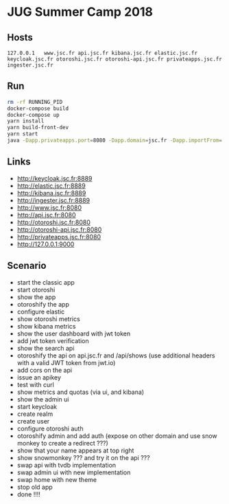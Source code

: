 # JUG Summer Camp 2018

## Hosts

```
127.0.0.1   www.jsc.fr api.jsc.fr kibana.jsc.fr elastic.jsc.fr keycloak.jsc.fr otoroshi.jsc.fr otoroshi-api.jsc.fr privateapps.jsc.fr ingester.jsc.fr
```

## Run

```sh
rm -rf RUNNING_PID
docker-compose build
docker-compose up
yarn install
yarn build-front-dev
yarn start
java -Dapp.privateapps.port=8080 -Dapp.domain=jsc.fr -Dapp.importFrom=./config/otoroshi.json -jar $OTO_BIN/otoroshi.jar
```

## Links

* http://keycloak.jsc.fr:8889
* http://elastic.jsc.fr:8889
* http://kibana.jsc.fr:8889
* http://ingester.jsc.fr:8889
* http://www.jsc.fr:8080
* http://api.jsc.fr:8080 
* http://otoroshi.jsc.fr:8080
* http://otoroshi-api.jsc.fr:8080
* http://privateapps.jsc.fr:8080
* http://127.0.0.1:9000

## Scenario

* start the classic app
* start otoroshi
* show the app
* otoroshify the app
* configure elastic
* show otoroshi metrics
* show kibana metrics
* show the user dashboard with jwt token
* add jwt token verification
* show the search api
* otoroshify the api on api.jsc.fr and /api/shows (use additional headers with a valid JWT token from jwt.io)
* add cors on the api
* issue an apikey
* test with curl
* show metrics and quotas (via ui, and kibana)
* show the admin ui
* start keycloak
* create realm
* create user
* configure otoroshi auth 
* otoroshify admin and add auth (expose on other domain and use snow monkey to create a redirect ???)
* show that your name appears at top right
* show snowmonkey ??? and try it on the api ???
* swap api with tvdb implementation
* swap admin ui with new implementation
* swap home with new theme
* stop old app
* done !!!!


